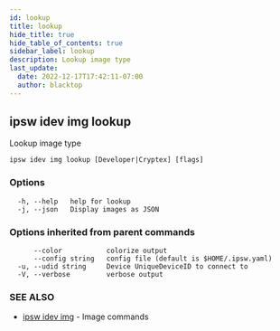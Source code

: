 ```yaml
---
id: lookup
title: lookup
hide_title: true
hide_table_of_contents: true
sidebar_label: lookup
description: Lookup image type
last_update:
  date: 2022-12-17T17:42:11-07:00
  author: blacktop
---
```

## ipsw idev img lookup

Lookup image type

```
ipsw idev img lookup [Developer|Cryptex] [flags]
```

### Options

```
  -h, --help   help for lookup
  -j, --json   Display images as JSON
```

### Options inherited from parent commands

```
      --color           colorize output
      --config string   config file (default is $HOME/.ipsw.yaml)
  -u, --udid string     Device UniqueDeviceID to connect to
  -V, --verbose         verbose output
```

### SEE ALSO

* [ipsw idev img](/docs/cli/ipsw/idev/img)	 - Image commands

